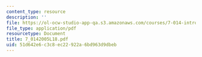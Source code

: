 ```yaml
---
content_type: resource
description: ''
file: https://ol-ocw-studio-app-qa.s3.amazonaws.com/courses/7-014-introductory-biology-spring-2005/51d642e6c3c8ec22922a6bd963d9dbeb_7_0142005L18.pdf
file_type: application/pdf
resourcetype: Document
title: 7_0142005L18.pdf
uid: 51d642e6-c3c8-ec22-922a-6bd963d9dbeb
---
```

